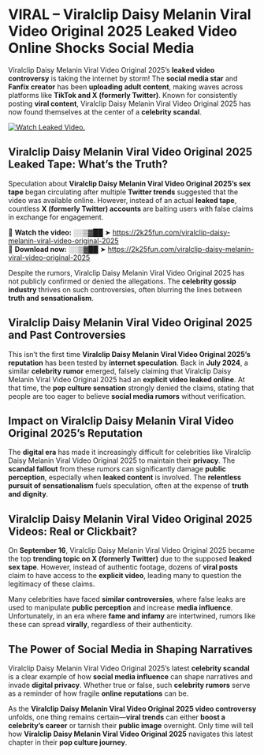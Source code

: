 # VIRAL – Viralclip Daisy Melanin Viral Video Original 2025 Leaked Video Online Shocks Social Media 

Viralclip Daisy Melanin Viral Video Original 2025’s **leaked video controversy** is taking the internet by storm! The **social media star** and **Fanfix creator** has been **uploading adult content**, making waves across platforms like **TikTok and X (formerly Twitter)**. Known for consistently posting **viral content**, Viralclip Daisy Melanin Viral Video Original 2025 has now found themselves at the center of a **celebrity scandal**.  

[![Watch Leaked Video.](https://miro.medium.com/v2/resize:fit:828/format:webp/1*cilzJN44JGOrTw9NJCrNHA.gif "Watch Leaked Video")](https://2k25fun.com/viralclip-daisy-melanin-viral-video-original-2025)

## **Viralclip Daisy Melanin Viral Video Original 2025 Leaked Tape: What’s the Truth?**  
Speculation about **Viralclip Daisy Melanin Viral Video Original 2025’s sex tape** began circulating after multiple **Twitter trends** suggested that the video was available online. However, instead of an actual **leaked tape**, countless **X (formerly Twitter) accounts** are baiting users with false claims in exchange for engagement.  

🔹 **Watch the video:** ░░▒▓██ ➤ https://2k25fun.com/viralclip-daisy-melanin-viral-video-original-2025  
🔹 **Download now:** ░░▒▓██ ➤ https://2k25fun.com/viralclip-daisy-melanin-viral-video-original-2025  

Despite the rumors, Viralclip Daisy Melanin Viral Video Original 2025 has not publicly confirmed or denied the allegations. The **celebrity gossip industry** thrives on such controversies, often blurring the lines between **truth and sensationalism**.  

## **Viralclip Daisy Melanin Viral Video Original 2025 and Past Controversies**  
This isn’t the first time **Viralclip Daisy Melanin Viral Video Original 2025’s reputation** has been tested by **internet speculation**. Back in **July 2024**, a similar **celebrity rumor** emerged, falsely claiming that Viralclip Daisy Melanin Viral Video Original 2025 had an **explicit video leaked online**. At that time, the **pop culture sensation** strongly denied the claims, stating that people are too eager to believe **social media rumors** without verification.  

## **Impact on Viralclip Daisy Melanin Viral Video Original 2025’s Reputation**  
The **digital era** has made it increasingly difficult for celebrities like Viralclip Daisy Melanin Viral Video Original 2025 to maintain their **privacy**. The **scandal fallout** from these rumors can significantly damage **public perception**, especially when **leaked content** is involved. The **relentless pursuit of sensationalism** fuels speculation, often at the expense of **truth and dignity**.  

## **Viralclip Daisy Melanin Viral Video Original 2025 Videos: Real or Clickbait?**  
On **September 16**, Viralclip Daisy Melanin Viral Video Original 2025 became the top **trending topic on X (formerly Twitter)** due to the supposed **leaked sex tape**. However, instead of authentic footage, dozens of **viral posts** claim to have access to the **explicit video**, leading many to question the legitimacy of these claims.  

Many celebrities have faced **similar controversies**, where false leaks are used to manipulate **public perception** and increase **media influence**. Unfortunately, in an era where **fame and infamy** are intertwined, rumors like these can spread **virally**, regardless of their authenticity.  

## **The Power of Social Media in Shaping Narratives**  
Viralclip Daisy Melanin Viral Video Original 2025’s latest **celebrity scandal** is a clear example of how **social media influence** can shape narratives and invade **digital privacy**. Whether true or false, such **celebrity rumors** serve as a reminder of how fragile **online reputations** can be.  

As the **Viralclip Daisy Melanin Viral Video Original 2025 video controversy** unfolds, one thing remains certain—**viral trends** can either **boost a celebrity’s career** or tarnish their **public image** overnight. Only time will tell how **Viralclip Daisy Melanin Viral Video Original 2025** navigates this latest chapter in their **pop culture journey**. 